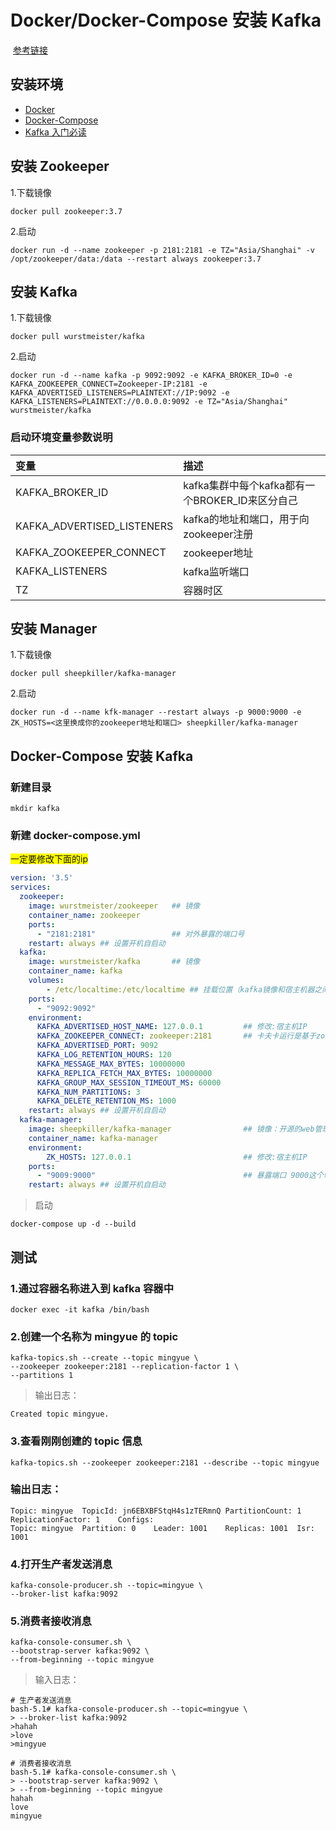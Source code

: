 # Docker/Docker-Compose 安装 Kafka       

​     [参考链接](https://blog.csdn.net/csp732171109/article/details/124489764?ops_request_misc=%257B%2522request%255Fid%2522%253A%2522165830698916781790756849%2522%252C%2522scm%2522%253A%252220140713.130102334.pc%255Fall.%2522%257D&request_id=165830698916781790756849&biz_id=0&utm_medium=distribute.pc_search_result.none-task-blog-2~all~first_rank_ecpm_v1~hot_rank-4-124489764-null-null.142^v32^down_rank,185^v2^control&utm_term=docker%20compose%E5%AE%89%E8%A3%85kafka&spm=1018.2226.3001.4187)                      

## **安装环境** 

- [Docker](https://juejin.cn/post/7028500058056163341)
- [Docker-Compose](https://juejin.cn/post/7028555583347228709)
- [Kafka 入门必读](https://blog.csdn.net/csp732171109/article/details/122778348)

## **安装 Zookeeper** 

1.下载镜像

```shell
docker pull zookeeper:3.7
```

2.启动

```shell
docker run -d --name zookeeper -p 2181:2181 -e TZ="Asia/Shanghai" -v /opt/zookeeper/data:/data --restart always zookeeper:3.7
```

## **安装 Kafka** 

1.下载镜像

```shell
docker pull wurstmeister/kafka
```

2.启动

```shell
docker run -d --name kafka -p 9092:9092 -e KAFKA_BROKER_ID=0 -e KAFKA_ZOOKEEPER_CONNECT=Zookeeper-IP:2181 -e KAFKA_ADVERTISED_LISTENERS=PLAINTEXT://IP:9092 -e KAFKA_LISTENERS=PLAINTEXT://0.0.0.0:9092 -e TZ="Asia/Shanghai" wurstmeister/kafka
```

### 启动环境变量参数说明

| **变量**                   | **描述**                                        |
| :------------------------- | :---------------------------------------------- |
| KAFKA_BROKER_ID            | kafka集群中每个kafka都有一个BROKER_ID来区分自己 |
| KAFKA_ADVERTISED_LISTENERS | kafka的地址和端口，用于向zookeeper注册          |
| KAFKA_ZOOKEEPER_CONNECT    | zookeeper地址                                   |
| KAFKA_LISTENERS            | kafka监听端口                                   |
| TZ                         | 容器时区                                        |

## **安装 Manager** 

1.下载镜像

```shell
docker pull sheepkiller/kafka-manager
```

2.启动

```shell
docker run -d --name kfk-manager --restart always -p 9000:9000 -e ZK_HOSTS=<这里换成你的zookeeper地址和端口> sheepkiller/kafka-manager
```

## **Docker-Compose 安装 Kafka** 

### 新建目录

```shell
mkdir kafka
```

### 新建 docker-compose.yml

<font style="background-color: yellow">一定要修改下面的ip</font>

```yaml
version: '3.5'
services:
  zookeeper:
    image: wurstmeister/zookeeper   ## 镜像
    container_name: zookeeper
    ports:
      - "2181:2181"                 ## 对外暴露的端口号
    restart: always ## 设置开机自启动
  kafka:
    image: wurstmeister/kafka       ## 镜像
    container_name: kafka
    volumes: 
        - /etc/localtime:/etc/localtime ## 挂载位置（kafka镜像和宿主机器之间时间保持一直）
    ports:
      - "9092:9092"
    environment:
      KAFKA_ADVERTISED_HOST_NAME: 127.0.0.1         ## 修改:宿主机IP
      KAFKA_ZOOKEEPER_CONNECT: zookeeper:2181       ## 卡夫卡运行是基于zookeeper的
      KAFKA_ADVERTISED_PORT: 9092
      KAFKA_LOG_RETENTION_HOURS: 120
      KAFKA_MESSAGE_MAX_BYTES: 10000000
      KAFKA_REPLICA_FETCH_MAX_BYTES: 10000000
      KAFKA_GROUP_MAX_SESSION_TIMEOUT_MS: 60000
      KAFKA_NUM_PARTITIONS: 3
      KAFKA_DELETE_RETENTION_MS: 1000
    restart: always ## 设置开机自启动
  kafka-manager:
    image: sheepkiller/kafka-manager                ## 镜像：开源的web管理kafka集群的界面
    container_name: kafka-manager
    environment:
        ZK_HOSTS: 127.0.0.1                         ## 修改:宿主机IP
    ports:  
      - "9009:9000"                                 ## 暴露端口 9000这个端口冲突太多
    restart: always ## 设置开机自启动
```

> 启动

```shell
docker-compose up -d --build
```

## **测试** 

### 1.通过容器名称进入到 kafka 容器中

```shell
docker exec -it kafka /bin/bash
```

### 2.创建一个名称为 mingyue 的 topic

```shell
kafka-topics.sh --create --topic mingyue \
--zookeeper zookeeper:2181 --replication-factor 1 \
--partitions 1
```

> 输出日志：

```
Created topic mingyue.
```

### 3.查看刚刚创建的 topic 信息

```shell
kafka-topics.sh --zookeeper zookeeper:2181 --describe --topic mingyue
```

### 输出日志：

```shell
Topic: mingyue	TopicId: jn6EBXBFStqH4s1zTERmnQ	PartitionCount: 1	ReplicationFactor: 1	Configs: 
Topic: mingyue	Partition: 0	Leader: 1001	Replicas: 1001	Isr: 1001
```

### 4.打开生产者发送消息

```shell
kafka-console-producer.sh --topic=mingyue \
--broker-list kafka:9092
```

### 5.消费者接收消息

```shell
kafka-console-consumer.sh \
--bootstrap-server kafka:9092 \
--from-beginning --topic mingyue
```

> 输入日志：

```shell
# 生产者发送消息
bash-5.1# kafka-console-producer.sh --topic=mingyue \
> --broker-list kafka:9092
>hahah
>love
>mingyue

# 消费者接收消息
bash-5.1# kafka-console-consumer.sh \
> --bootstrap-server kafka:9092 \
> --from-beginning --topic mingyue
hahah
love
mingyue
```